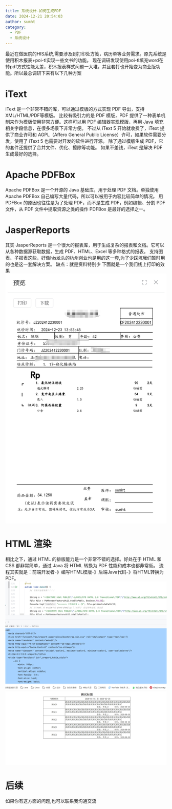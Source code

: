 ```yaml
---
title: 系统设计-如何生成PDF
date: 2024-12-21 20:54:03
author: sumht
category:
  - PDF
  - 系统设计
---
```


最近在做医院的HIS系统,需要涉及到打印处方笺，病历单等业务需求。原先系统是使用积木报表+poi-tl实现一些文书的功能。
现在调研发现使用poi-tl填充word在转pdf方式性能太差，积木报表样式问题一大堆，并且套打也开始变为商业版功能。所以最总调研下来有以下几种方案

# iText
iText 是一个非常不错的库，可以通过模版的方式实现 PDF 导出，支持 XML/HTML/PDF等模版。
比较有吸引力的是 PDF 模版，PDF 提供了一种表单机制来作为模版使用非常方便。这样可以用 PDF 编辑器实现模版，再用 Java 填充相关字段信息，在很多场景下非常方便。
不过从 iText 5 开始就收费了，iText 提供了商业许可和 AGPL（Affero General Public License）许可，如果软件需要分发，使用了 iText 5 也需要对开发的软件进行开源。
除了通过模版生成 PDF，它的套件还提供了合并文件、优化、擦除等功能。 如果不差钱，iText 是解决 PDF 生成最好的选择。
# Apache PDFBox
Apache PDFBox 是一个开源的 Java 基础库，用于处理 PDF 文档。单独使用 Apache PDFBox 自己编写大量代码，所以可以被用于内容比较简单的情况。
用 PDFBox 的原因也往往是为了处理 PDF，而不是生成 PDF，例如编辑、分割 PDF 文件，从 PDF 文件中提取资源之类的操作 PDFBox 是最好的选择之一。
# JasperReports
其实 JasperReports 是一个很大的报表库，用于生成复杂的报表和文档。它可以从各种数据源获取数据，生成 PDF、HTML、Excel 等多种格式的报表。
支持图表、子报表这些，好像his龙头的杭州创业也是用的这一套,为了少踩坑我们暂时用的也是这一套解决方案。
缺点：就是资料特别少
下面就是一个我们线上打印的效果
![20241224211218.png](export-pdf/20241224211218.png)
# HTML 渲染
相比之下，通过 HTML 的排版能力是一个非常不错的选择。好处在于 HTML 和 CSS 都非常简单，通过 Java 将 HTML 转换为 PDF 性能和成本也都非常低。
流程其实就是：前端开发者-》编写HTML模版-》后端Java代码-》将HTML转换为PDF。
![20241224212255.png](export-pdf/20241224212255.png)
![20241224212357.png](export-pdf/20241224212357.png)
# 后续
如果你有这方面的问题,也可以联系我沟通交流
